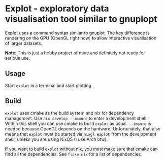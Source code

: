 # Explot - exploratory data visualisation tool similar to gnuplopt 

Explot uses a command syntax similar to gnuplot. The key difference is rendering on the GPU (OpenGL right now) to allow interactive visualisation of larger datasets.

**Note**: This is just a hobby project of mine and definitely not ready for serious use.

## Usage

Start `explot` in a terminal and start plotting.

## Build

`explot` uses cmake as the build system and nix for dependency management. Use `nix develop --impure` to enter a development shell. Within this shell you can use cmake to build `explot` as usual. `--impure` is needed because OpenGL depends on the hardware. Unfortunately, that also means that `explot` must be started via `nixgl explot` from the development shell, unless you are using NixOS (I use Arch btw).

If you want to build `explot` without nix, you must make sure that cmake can find all the dependencies. See `flake.nix` for a list of dependencies.


